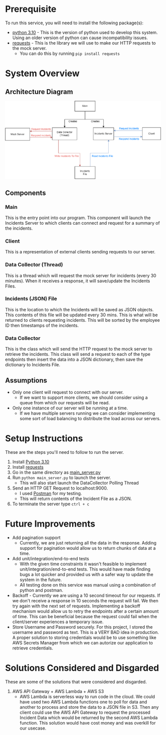 # Prerequisite

To run this service, you will need to install the following package(s):

- [python 3.10](https://www.python.org/downloads/release/python-3100/) - This is the version of python used to develop this system. Using an older version of python can cause incompatibility issues.
- [requests](https://docs.python-requests.org/en/latest/user/install/) - This is the library we will use to make our HTTP requests to the mock server.
  - You can do this by running `pip install requests`

# System Overview

## Architecture Diagram

![Architecture Diagram](./system%20diagram.drawio.png)

## Components

### Main

This is the entry point into our program. This component will launch the Incidents Server to which clients can connect and request for a summary of the incidents.

### Client

This is a representation of external clients sending requests to our server.

### Data Collector (Thread)

This is a thread which will request the mock server for incidents (every 30 minutes). When it receives a response, it will save/update the Incidents Files.

### Incidents (JSON) File

This is the location to which the Incidents will be saved as JSON objects. This contents of this file will be updated every 30 mins. This is what will be returned to clients requesting incidents. This will be sorted by the employee ID then timestamps of the incidents.

### Data Collector

This is the class which will send the HTTP request to the mock server to retrieve the incidents. This class will send a request to each of the type endpoints then insert the data into a JSON dictionary, then save the dictionary to Incidents File.

## Assumptions

- Only one client will request to connect with our server.
  - If we want to support more clients, we should consider using a queue from which our requests will be read.
- Only one instance of our server will be running at a time.
  - If we have multiple servers running we can consider implementing some sort of load balancing to distribute the load across our servers.

# Setup Instructions

These are the steps you'll need to follow to run the server.

1. Install [Python 3.10](https://www.python.org/downloads/release/python-3100/)
2. Install [requests](https://docs.python-requests.org/en/latest/user/install/)
3. Go in the same directory as [main_server.py](./main_server.py)
4. Run `python main_server.py` to launch the server.
   - This will also start launch the DataCollector Polling Thread
5. Send an HTTP GET Request to localhost:9000.
   - I used [Postman](https://www.postman.com/) for my testing.
   - This will return contents of the Incident File as a JSON.
6. To terminate the server type `ctrl + c`

# Future Improvements

- Add pagination support
  - Currently, we are just returning all the data in the response. Adding support for pagination would allow us to return chunks of data at a time.
- Add unit/integration/end-to-end tests
  - With the given time constraints it wasn't feasible to implement unit/integration/end-to-end tests. This would have made finding bugs a lot quicker and provided us with a safer way to update the system in the future.
  - All testing done on this service was manual using a combination of python and postman.
- Backoff - Currently we are using a 10 second timeout for our requests. If we don't receive a response in 10 seconds the request will fail. We then try again with the next set of requests. Implementing a backoff mechanism would allow us to retry the endpoints after a certain amount of time. This can be beneficial because the request could fail when the client/server experiences a temporary issue.
- Store Username and Password securely. For this project, I stored the username and password as text. This is a VERY BAD idea in production. A proper solution to storing credentials would be to use something like AWS Secrets Manager from which we can autorize our application to retrieve credentials.

# Solutions Considered and Disgarded

These are some of the solutions that were considered and disgarded.

1. AWS API Gateway + AWS Lambda + AWS S3
   - AWS Lambda is serverless way to run code in the cloud. We could have used two AWS Lambda functions one to poll for data and another to process and store the data to a JSON file in S3. Then any client could use the AWS API Gateway to request the processed Incident Data which would be returned by the second AWS Lambda function. This solution would have cost money and was overkill for our usecase.
